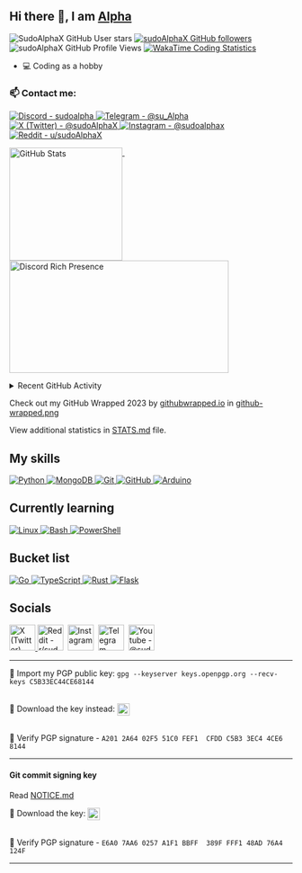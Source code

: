 ## Hi there 👋, I am [Alpha](https://github.com/sudoAlphaX)

<p>
<img src="https://img.shields.io/github/stars/sudoAlphaX?color=yellow&label=Stars&affiliations=OWNER" alt="SudoAlphaX GitHub User stars">
<a href="https://github.com/sudoAlphaX?tab=followers"><img src="https://img.shields.io/github/followers/sudoAlphaX?color=green&label=Followers&labelColor=grey" alt="sudoAlphaX GitHub followers"></a>
<img src="https://komarev.com/ghpvc/?username=sudoAlphaX&label=Profile+views" alt="sudoAlphaX GitHub Profile Views">
<a href="https://wakatime.com/@sudoAlphaX"><img src="https://wakatime.com/badge/user/128e97c5-8ad7-47e7-8404-7384f540eb62.svg" alt="WakaTime Coding Statistics"></a>
</p>

- 💻 Coding as a hobby

<!--
- 🔭 Currently working on [instagram-redact](https://github.com/sudoAlphaX/instagram-redact) and [git-mass-scripts](https://github.com/sudoAlphaX/git-mass-scripts)
-->

### 📫 Contact me:

<p>
  <a href = "https://discord.com/users/705624271308849224">
    <picture>
      <source media="(prefers-color-scheme: dark)" srcset="https://img.shields.io/badge/Discord-sudoalpha-5865f2?logo=discord&labelColor=grey">
      <source media="(prefers-color-scheme: light)" srcset="https://img.shields.io/badge/Discord-sudoalpha-5865f2?logo=discord&labelColor=ffffff">
      <img src="https://img.shields.io/badge/Discord-sudoalpha-5865f2?logo=discord&labelColor=ffffff" alt="Discord - sudoalpha">
    </picture>
  </a>

  <a href = "https://t.me/su_Alpha">
    <picture>
      <source media="(prefers-color-scheme: dark)" srcset="https://img.shields.io/badge/Telegram-%40su__Alpha-24a1de?logo=telegram&labelColor=grey">
      <source media="(prefers-color-scheme: light)" srcset="https://img.shields.io/badge/Telegram-%40su__Alpha-24a1de?logo=telegram&labelColor=ffffff">
      <img src="https://img.shields.io/badge/Telegram-%40su__Alpha-24a1de?logo=telegram&labelColor=ffffff" alt="Telegram - @su_Alpha">
    </picture>
  </a>

  <a href = "https://twitter.com/sudoAlphaX">
    <picture>
      <source media="(prefers-color-scheme: dark)" srcset="https://img.shields.io/twitter/follow/sudoalphax?label=%40sudoAlphaX">
      <source media="(prefers-color-scheme: light)" srcset="https://img.shields.io/twitter/follow/sudoalphax?label=%40sudoAlphaX">
      <img src="https://img.shields.io/twitter/follow/sudoalphax?label=%40sudoAlphaX" alt="X (Twitter) - @sudoAlphaX">
    </picture>
  </a>

  <a href = "https://www.instagram.com/sudoalphax">
    <picture>
      <source media="(prefers-color-scheme: dark)" srcset="https://img.shields.io/badge/Instagram-%40sudoalphax-deeppink?logo=instagram&labelColor=ffffff">
      <source media="(prefers-color-scheme: light)" srcset="https://img.shields.io/badge/Instagram-%40sudoalphax-deeppink?logo=instagram&labelColor=ffffff">
      <img src="https://img.shields.io/badge/Instagram-%40sudoalphax-deeppink?logo=instagram&labelColor=ffffff" alt="Instagram - @sudoalphax">
    </picture>
  </a>

  <a href = "https://www.reddit.com/u/sudoAlphaX">
    <picture>
      <source media="(prefers-color-scheme: dark)" srcset="https://img.shields.io/badge/Reddit-u%2FsudoAlphaX-ff4500?logo=reddit&labelColor=ffffff">
      <source media="(prefers-color-scheme: light)" srcset="https://img.shields.io/badge/Reddit-u%2FsudoAlphaX-ff4500?logo=reddit&labelColor=ffffff">
      <img src="https://img.shields.io/badge/Reddit-u%2FsudoAlphaX-ff4500?logo=reddit&labelColor=ffffff" alt="Reddit - u/sudoAlphaX">
    </picture>
  </a>
</p>


<p>
  <a href = "https://github.com/sudoAlphaX/sudoAlphaX/blob/main/STATS.md">
    <picture>
      <source media="(prefers-color-scheme: dark)" srcset="https://github-readme-stats.vercel.app/api?username=sudoAlphaX&show_icons=true&theme=github_dark&bg_color=1a1c1f&hide_border=false&border_color=1a1c1f&rank_icon=default&card_width=381px&show=prs_merged,prs_merged_percentage">
      <source media="(prefers-color-scheme: light)" srcset="https://github-readme-stats.vercel.app/api?username=sudoAlphaX&show_icons=true&theme=default&bg_color=ffffff&hide_border=false&border_color=ffffff&rank_icon=default&card_width=381px&show=prs_merged,prs_merged_percentage">
      <img height="201" align="top" src="https://github-readme-stats.vercel.app/api?username=sudoAlphaX&show_icons=true&theme=default&bg_color=ffffff&hide_border=false&border_color=ffffff&rank_icon=default&card_width=381px&show=prs_merged,prs_merged_percentage" alt="GitHub Stats">
    </picture>
  </a>&nbsp;

  <a href = "https://discord.com/users/705624271308849224">
    <picture>
      <source media="(prefers-color-scheme: dark)" srcset="https://lanyard.cnrad.dev/api/705624271308849224?theme=dark&showDisplayName=true&hideBadges=true&animated=true&borderRadius=4.5px&idleMessage=Currently%20sudoAlphing...">
      <source media="(prefers-color-scheme: light)" srcset="https://lanyard.cnrad.dev/api/705624271308849224?theme=light&bg=ffffff&showDisplayName=true&hideBadges=true&animated=true&borderRadius=4.5px&idleMessage=Currently%20sudoAlphing...">
      <img height="200" width="390" align="top" src="https://lanyard.cnrad.dev/api/705624271308849224?theme=light&bg=ffffff&showDisplayName=true&hideBadges=true&animated=true&borderRadius=4.5px&idleMessage=Currently%20sudoAlphing..." alt="Discord Rich Presence">
    </picture>
  </a>
</p>

<details>

  <summary>Recent GitHub Activity</summary>

<!--START_SECTION:activity-->
1. ❗ Opened issue [#2](https://github.com/meanii/youtube-disable-shorts/issues/2) in [meanii/youtube-disable-shorts](https://github.com/meanii/youtube-disable-shorts)
2. 🗣 Commented on [#7](https://github.com/Zai-Kun/reverse-engineered-chatgpt/issues/7#issuecomment-1859148229) in [Zai-Kun/reverse-engineered-chatgpt](https://github.com/Zai-Kun/reverse-engineered-chatgpt)
3. 💪 Opened PR [#667](https://github.com/DarkFlippers/unleashed-firmware/pull/667) in [DarkFlippers/unleashed-firmware](https://github.com/DarkFlippers/unleashed-firmware)
4. 🎉 Merged PR [#25](https://github.com/sudoAlphaX/instagram-redact/pull/25) in [sudoAlphaX/instagram-redact](https://github.com/sudoAlphaX/instagram-redact)
5. 💪 Opened PR [#25](https://github.com/sudoAlphaX/instagram-redact/pull/25) in [sudoAlphaX/instagram-redact](https://github.com/sudoAlphaX/instagram-redact)
6. 🗣 Commented on [#609](https://github.com/dolfies/discord.py-self/issues/609#issuecomment-1834470306) in [dolfies/discord.py-self](https://github.com/dolfies/discord.py-self)
7. 🗣 Commented on [#6](https://github.com/Zai-Kun/py-arkose-token-generator/issues/6#issuecomment-1834441509) in [Zai-Kun/py-arkose-token-generator](https://github.com/Zai-Kun/py-arkose-token-generator)
8. 💪 Opened PR [#4](https://github.com/Zai-Kun/Zai-Kun/pull/4) in [Zai-Kun/Zai-Kun](https://github.com/Zai-Kun/Zai-Kun)
9. 💪 Opened PR [#3](https://github.com/Zai-Kun/Zai-Kun/pull/3) in [Zai-Kun/Zai-Kun](https://github.com/Zai-Kun/Zai-Kun)
10. 🎉 Merged PR [#1](https://github.com/sudoAlphaX/chat-export-stats/pull/1) in [sudoAlphaX/chat-export-stats](https://github.com/sudoAlphaX/chat-export-stats)
11. 💪 Opened PR [#1](https://github.com/sudoAlphaX/chat-export-stats/pull/1) in [sudoAlphaX/chat-export-stats](https://github.com/sudoAlphaX/chat-export-stats)
12. 💪 Opened PR [#9](https://github.com/sudoAlphaX/sudoAlphaX/pull/9) in [sudoAlphaX/sudoAlphaX](https://github.com/sudoAlphaX/sudoAlphaX)
13. 🎉 Merged PR [#24](https://github.com/sudoAlphaX/instagram-redact/pull/24) in [sudoAlphaX/instagram-redact](https://github.com/sudoAlphaX/instagram-redact)
14. 💪 Opened PR [#24](https://github.com/sudoAlphaX/instagram-redact/pull/24) in [sudoAlphaX/instagram-redact](https://github.com/sudoAlphaX/instagram-redact)
15. ❌ Closed PR [#7](https://github.com/sudoAlphaX/sudoAlphaX/pull/7) in [sudoAlphaX/sudoAlphaX](https://github.com/sudoAlphaX/sudoAlphaX)
<!--END_SECTION:activity-->


</details>

Check out my GitHub Wrapped 2023 by [githubwrapped.io](https://www.githubwrapped.io/) in [github-wrapped.png](https://github.com/sudoAlphaX/sudoAlphaX/blob/main/github-wrapped.png)

View additional statistics in <a href=https://github.com/sudoAlphaX/sudoAlphaX/blob/main/STATS.md>STATS.md</a> file.

<h2>My skills</h2>

<p>
  <a href = "https://www.python.org">
    <picture>
      <source media="(prefers-color-scheme: dark)" srcset="https://skillicons.dev/icons?i=python&theme=dark">
      <source media="(prefers-color-scheme: light)" srcset="https://skillicons.dev/icons?i=python&theme=light">
      <img src="https://skillicons.dev/icons?i=python&theme=light" alt="Python">
    </picture>
  </a>

  <a href = "https://www.mongodb.com">
    <picture>
      <source media="(prefers-color-scheme: dark)" srcset="https://skillicons.dev/icons?i=mongodb&theme=dark">
      <source media="(prefers-color-scheme: light)" srcset="https://skillicons.dev/icons?i=mongodb&theme=light">
      <img src="https://skillicons.dev/icons?i=mongodb&theme=light" alt="MongoDB">
    </picture>
  </a>

  <a href = "https://git-scm.com">
    <picture>
      <source media="(prefers-color-scheme: dark)" srcset="https://skillicons.dev/icons?i=git&theme=dark">
      <source media="(prefers-color-scheme: light)" srcset="https://skillicons.dev/icons?i=git&theme=light">
      <img src="https://skillicons.dev/icons?i=git&theme=light" alt="Git">
    </picture>
  </a>

  <a href = "https://www.github.com">
    <picture>
      <source media="(prefers-color-scheme: dark)" srcset="https://skillicons.dev/icons?i=github&theme=dark">
      <source media="(prefers-color-scheme: light)" srcset="https://skillicons.dev/icons?i=github&theme=light">
      <img src="https://skillicons.dev/icons?i=github&theme=light" alt="GitHub">
    </picture>
  </a>

  <a href = "https://www.arduino.cc">
    <picture>
      <source media="(prefers-color-scheme: dark)" srcset="https://skillicons.dev/icons?i=arduino&theme=dark">
      <source media="(prefers-color-scheme: light)" srcset="https://skillicons.dev/icons?i=arduino&theme=light">
      <img src="https://skillicons.dev/icons?i=arduino&theme=light" alt="Arduino">
    </picture>
  </a>
</p>


<h2>Currently learning</h2>

<p>
  <a href = "https://www.linux.org">
    <picture>
      <source media="(prefers-color-scheme: dark)" srcset="https://skillicons.dev/icons?i=linux&theme=dark">
      <source media="(prefers-color-scheme: light)" srcset="https://skillicons.dev/icons?i=linux&theme=light">
      <img src="https://skillicons.dev/icons?i=linux&theme=light" alt="Linux">
    </picture>
  </a>

  <a href = "https://www.gnu.org/software/bash">
    <picture>
      <source media="(prefers-color-scheme: dark)" srcset="https://skillicons.dev/icons?i=bash&theme=dark">
      <source media="(prefers-color-scheme: light)" srcset="https://skillicons.dev/icons?i=bash&theme=light">
      <img src="https://skillicons.dev/icons?i=bash&theme=light" alt="Bash">
    </picture>
  </a>

  <a href = "https://learn.microsoft.com/en-us/powershell">
    <picture>
      <source media="(prefers-color-scheme: dark)" srcset="https://skillicons.dev/icons?i=powershell&theme=dark">
      <source media="(prefers-color-scheme: light)" srcset="https://skillicons.dev/icons?i=powershell&theme=light">
      <img src="https://skillicons.dev/icons?i=powershell&theme=light" alt="PowerShell">
    </picture>
  </a>
</p>


<h2>Bucket list</h2>

<p>
  <a href = "https://go.dev">
    <picture>
      <source media="(prefers-color-scheme: dark)" srcset="https://skillicons.dev/icons?i=go&theme=dark">
      <source media="(prefers-color-scheme: light)" srcset="https://skillicons.dev/icons?i=go&theme=light">
      <img src="https://skillicons.dev/icons?i=go&theme=light" alt="Go">
    </picture>
  </a>

  <a href = "https://www.typescriptlang.org">
    <picture>
      <source media="(prefers-color-scheme: dark)" srcset="https://skillicons.dev/icons?i=ts&theme=dark">
      <source media="(prefers-color-scheme: light)" srcset="https://skillicons.dev/icons?i=ts&theme=light">
      <img src="https://skillicons.dev/icons?i=ts&theme=light" alt="TypeScript">
    </picture>
  </a>

  <a href = "https://www.rust-lang.org">
    <picture>
      <source media="(prefers-color-scheme: dark)" srcset="https://skillicons.dev/icons?i=rust&theme=dark">
      <source media="(prefers-color-scheme: light)" srcset="https://skillicons.dev/icons?i=rust&theme=light">
      <img src="https://skillicons.dev/icons?i=rust&theme=light" alt="Rust">
    </picture>
  </a>

  <a href = "https://flask.palletsprojects.com">
    <picture>
      <source media="(prefers-color-scheme: dark)" srcset="https://skillicons.dev/icons?i=flask&theme=dark">
      <source media="(prefers-color-scheme: light)" srcset="https://skillicons.dev/icons?i=flask&theme=light">
      <img src="https://skillicons.dev/icons?i=flask&theme=light" alt="Flask">
    </picture>
  </a>
</p>

<h2>Socials</h2>

<p>
  <a href = "https://twitter.com/sudoAlphaX">
    <picture>
      <source media="(prefers-color-scheme: dark)" srcset="https://raw.githubusercontent.com/dheereshagrwal/colored-icons/master/public/icons/x/x-light.svg">
      <source media="(prefers-color-scheme: light)" srcset="https://raw.githubusercontent.com/dheereshagrwal/colored-icons/master/public/icons/x/x.svg">
      <img src="https://raw.githubusercontent.com/dheereshagrwal/colored-icons/master/public/icons/x/x.svg" width=46 alt="X (Twitter) - @sudoAlphaX">
    </picture>
  </a>
  <a href = https://www.reddit.com/r/sudoAlphaX><img src="https://raw.githubusercontent.com/dheereshagrwal/colored-icons/master/public/icons/reddit/reddit.svg" width=46 alt="Reddit - r/sudoAlphaX"/></a>&nbsp;
  <a href = https://www.instagram.com/sudoAlphaX><img src="https://raw.githubusercontent.com/dheereshagrwal/colored-icons/master/public/icons/instagram/instagram.svg" width=46 alt="Instagram - @sudoAlphaX"/></a>&nbsp;
  <a href = https://t.me/sudoalphax><img src="https://raw.githubusercontent.com/dheereshagrwal/colored-icons/master/public/icons/telegram/telegram2.svg" width=46 alt="Telegram - @sudoAlphaX"/></a>&nbsp;
  <a href = https://www.youtube.com/@sudoAlphaX><img src="https://raw.githubusercontent.com/dheereshagrwal/colored-icons/master/public/icons/youtube/youtube.svg" height=46 alt="Youtube - @sudoAlphaX"/></a>
</p>

<hr>

🔑 Import my PGP public key: `gpg --keyserver keys.openpgp.org --recv-keys C5B33EC44CE68144`

<br>

<div>
  <span style="">💾 Download the key instead:</span>
  <a href="https://raw.githubusercontent.com/sudoAlphaX/sudoAlphaX/main/PGP/sudoAlpha.asc">
    <img height="22" style="vertical-align:middle" alt="GNU Privacy Guard logo" src="https://img.shields.io/badge/Alpha's_Public_Key-333?style=for-the-badge&logo=GNU%20Privacy%20Guard&logoColor=0093DD">
  </a>
</div>

<br>

🔏 Verify PGP signature - `A201 2A64 02F5 51C0 FEF1  CFDD C5B3 3EC4 4CE6 8144`

<hr>

#### Git commit signing key

Read [NOTICE.md](https://github.com/sudoAlphaX/sudoAlphaX/blob/main/PGP/NOTICE.md)

<div>
  <span style="">💾 Download the key:</span>
  <a href="https://raw.githubusercontent.com/sudoAlphaX/sudoAlphaX/main/PGP/sudoAlphaX-commit-key.asc">
    <img height="22" style="vertical-align:middle" alt="GNU Privacy Guard logo" src="https://img.shields.io/badge/sudoalphax_Commit_Signing_Key-333?style=for-the-badge&logo=GNU%20Privacy%20Guard&logoColor=0093DD">
  </a>
</div>

<br>

🔏 Verify PGP signature - `E6A0 7AA6 0257 A1F1 BBFF  389F FFF1 48AD 76A4 124F`

<hr>
